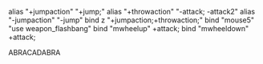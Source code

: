 alias "+jumpaction" "+jump;"
alias "+throwaction" "-attack; -attack2"
alias "-jumpaction" "-jump" 
bind z "+jumpaction;+throwaction;"
bind "mouse5" "use weapon_flashbang"
bind "mwheelup" +attack;
bind "mwheeldown" +attack;

ABRACADABRA
